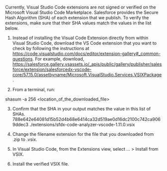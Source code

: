 Currently, Visual Studio Code extensions are not signed or verified on the
Microsoft Visual Studio Code Marketplace. Salesforce provides the Secure Hash
Algorithm (SHA) of each extension that we publish. To verify the extensions,
make sure that their SHA values match the values in the list below.

1. Instead of installing the Visual Code Extension directly from within Visual
   Studio Code, download the VS Code extension that you want to check by
   following the instructions at
   https://code.visualstudio.com/docs/editor/extension-gallery#_common-questions.
   For example, download,
   https://salesforce.gallery.vsassets.io/_apis/public/gallery/publisher/salesforce/extension/salesforcedx-vscode-core/57.15.0/assetbyname/Microsoft.VisualStudio.Services.VSIXPackage.

2. From a terminal, run:

shasum -a 256 <location_of_the_downloaded_file>

3. Confirm that the SHA in your output matches the value in this list of SHAs.
   788e642e64081d15b52d4b68e6414ca32d519ae0d16dc2100c742ca9069ddec3  ./extensions/sfdx-code-analyzer-vscode-1.11.0.vsix
4. Change the filename extension for the file that you downloaded from .zip to
   .vsix.

5. In Visual Studio Code, from the Extensions view, select ... > Install from
   VSIX.

6. Install the verified VSIX file.
